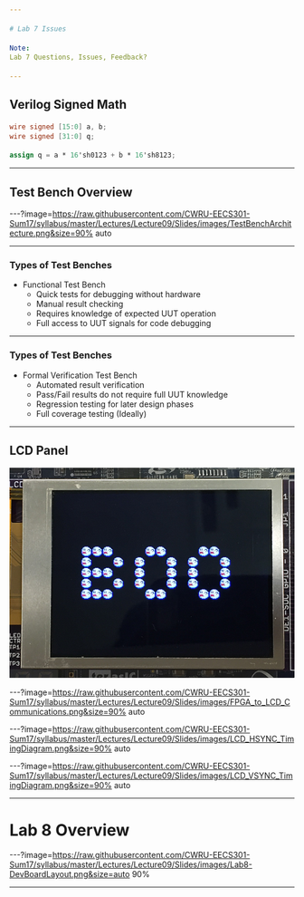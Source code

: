 ```yaml
---

# Lab 7 Issues

Note:
Lab 7 Questions, Issues, Feedback?

---
```


## Verilog Signed Math

```verilog
wire signed [15:0] a, b;
wire signed [31:0] q;

assign q = a * 16'sh0123 + b * 16'sh8123;
```

---

## Test Bench Overview

---?image=https://raw.githubusercontent.com/CWRU-EECS301-Sum17/syllabus/master/Lectures/Lecture09/Slides/images/TestBenchArchitecture.png&size=90% auto

---

### Types of Test Benches

* Functional Test Bench
	* Quick tests for debugging without hardware
	* Manual result checking
	* Requires knowledge of expected UUT operation
	* Full access to UUT signals for code debugging

---

### Types of Test Benches

* Formal Verification Test Bench
	* Automated result verification
	* Pass/Fail results do not require full UUT knowledge
	* Regression testing for later design phases
	* Full coverage testing (Ideally)

---

## LCD Panel

![LCD](https://raw.githubusercontent.com/CWRU-EECS301-Sum17/syllabus/master/Lectures/Lecture09/Slides/images/LCD_Image.png)

---?image=https://raw.githubusercontent.com/CWRU-EECS301-Sum17/syllabus/master/Lectures/Lecture09/Slides/images/FPGA_to_LCD_Communications.png&size=90% auto

---?image=https://raw.githubusercontent.com/CWRU-EECS301-Sum17/syllabus/master/Lectures/Lecture09/Slides/images/LCD_HSYNC_TimingDiagram.png&size=90% auto

---?image=https://raw.githubusercontent.com/CWRU-EECS301-Sum17/syllabus/master/Lectures/Lecture09/Slides/images/LCD_VSYNC_TimingDiagram.png&size=90% auto


---

# Lab 8 Overview

---?image=https://raw.githubusercontent.com/CWRU-EECS301-Sum17/syllabus/master/Lectures/Lecture09/Slides/images/Lab8-DevBoardLayout.png&size=auto 90%


---

